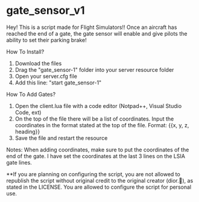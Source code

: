 # gate_sensor_v1
Hey! This is a script made for Flight Simulators!! 
Once an aircraft has reached the end of a gate, the gate sensor will enable and give pilots the ability to set their parking brake!

How To Install? 
1) Download  the files 
2) Drag the "gate_sensor-1" folder into your server resource folder 
3) Open your server.cfg file
4) Add this line: "start gate_sensor-1"

How To Add Gates? 
1) Open the client.lua file with a code editor (Notpad++, Visual Studio Code, ext) 
2) On the top of the file there will be a list of coordinates. Input the coordinates in the format stated at the top of the file. Format: {{x, y, z, heading}}
3) Save the file and restart the resource 

Notes: 
When adding coordinates, make sure to put the coordinates of the end of the gate.
I have set the coordinates at the last 3 lines on the LSIA gate lines. 


**If you are planning on configuring the script, you are not allowed to republish the script without original credit to the original creator (dior.💎), as stated in the LICENSE. 
You are allowed to configure the script for personal use.
